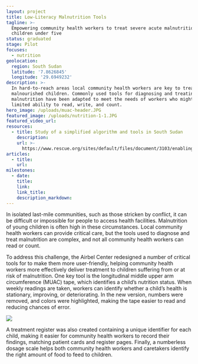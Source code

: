 ```yaml
---
layout: project
title: Low-Literacy Malnutrition Tools
tagline: >-
  Empowering community health workers to treat severe acute malnutrition in
  children under five
status: graduated
stage: Pilot
focuses:
  - nutrition
geolocation:
  region: South Sudan
  latitude: '7.8626845'
  longitude: '29.6949232'
description: >-
  In hard-to-reach areas local community health workers are key to treating
  malnourished children. Commonly used tools for diagnosing and treating
  malnutrition have been adapted to meet the needs of workers who might have
  limited ability to read, write, and count.
hero_image: /uploads/muac-header.JPG
featured_image: /uploads/nutrition-1-1.JPG
featured_video_url:
resources:
  - title: Study of a simplified algorithm and tools in South Sudan
    description:
    url: >-
      https://www.rescue.org/sites/default/files/document/3103/enablingtreatmentofsamincommunityfinalcompressed.pdf
articles:
  - title:
    url:
milestones:
  - date:
    title:
    link:
    link_title:
    description_markdown:
---
```


In isolated last-mile communities, such as those stricken by conflict, it can be difficult or impossible for people to access health facilities. Malnutrition of young children is often high in these circumstances. Local community health workers can provide critical care, but the tools used to diagnose and treat malnutrition are complex, and not all community health workers can read or count.

To address this challenge, the Airbel Center redesigned a number of critical tools for to make them more user-friendly, helping community health workers more effectively deliver treatment to children suffering from or at risk of malnutrition. One key tool is the longitudinal middle upper arm circumference (MUAC) tape, which identifies a child’s nutrition status. When weekly readings are taken, workers can identify whether a child’s health is stationary, improving, or deteriorating. In the new version, numbers were removed, and colors were highlighted, making the tape easier to read and reducing chances of error.

![](blob:https://app.cloudcannon.com/6abe5190-533b-4642-bd5b-1ac91eede4f7)

A treatment register was also created containing a unique identifier for each child, making it easier for community health workers to record their findings, matching patient cards and register pages. Finally, a numberless dosage scale helps both community health workers and caretakers identify the right amount of food to feed to children.